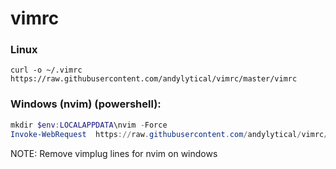 # vimrc

### Linux
`curl -o ~/.vimrc https://raw.githubusercontent.com/andylytical/vimrc/master/vimrc`

### Windows (nvim) (powershell):
```powershell
mkdir $env:LOCALAPPDATA\nvim -Force
Invoke-WebRequest  https://raw.githubusercontent.com/andylytical/vimrc/master/vimrc -outfile $env:LOCALAPPDATA\nvim\init.vim
```

NOTE: Remove vimplug lines for nvim on windows
